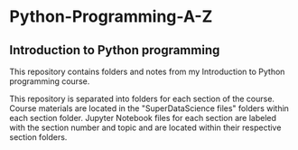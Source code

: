 # Python-Programming-A-Z
## Introduction to Python programming
This repository contains folders and notes from my Introduction to Python programming course.

This repository is separated into folders for each section of the course. Course materials are located in the "SuperDataScience files" folders within each section folder. Jupyter Notebook files for each section are labeled with the section number and topic and are located within their respective section folders.

